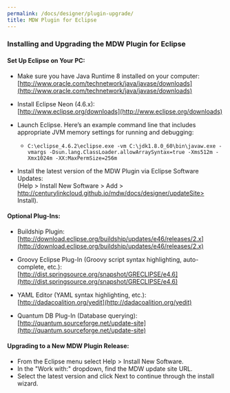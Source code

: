 ```yaml
---
permalink: /docs/designer/plugin-upgrade/
title: MDW Plugin for Eclipse
---
```


### Installing and Upgrading the MDW Plugin for Eclipse

#### Set Up Eclipse on Your PC:
- Make sure you have Java Runtime 8 installed on your computer:                                                           
  [http://www.oracle.com/technetwork/java/javase/downloads](http://www.oracle.com/technetwork/java/javase/downloads)
  
- Install Eclipse Neon (4.6.x):                                                                                                         
  [http://www.eclipse.org/downloads](http://www.eclipse.org/downloads)
   
- Launch Eclipse.  Here’s an example command line that includes appropriate JVM memory settings for running and debugging:              
    - `C:\eclipse_4.6.2\eclipse.exe -vm C:\jdk1.8.0_60\bin\javaw.exe -vmargs -Dsun.lang.ClassLoader.allowArraySyntax=true -Xms512m -Xmx1024m -XX:MaxPermSize=256m`
- Install the latest version of the MDW Plugin via Eclipse Software Updates:                                                            
 (Help > Install New Software > Add > http://centurylinkcloud.github.io/mdw/docs/designer/updateSite> Install).
 
#### Optional Plug-Ins: 
- Buildship Plugin:                                                                                                                     
  [http://download.eclipse.org/buildship/updates/e46/releases/2.x](http://download.eclipse.org/buildship/updates/e46/releases/2.x)
  
- Groovy Eclipse Plug-In (Groovy script syntax highlighting, auto-complete, etc.):
   [http://dist.springsource.org/snapshot/GRECLIPSE/e4.6](http://dist.springsource.org/snapshot/GRECLIPSE/e4.6)

- YAML Editor (YAML syntax highlighting, etc.):                                                                                         
   [http://dadacoalition.org/yedit](http://dadacoalition.org/yedit)
  
- Quantum DB Plug-In (Database querying):                                                                                               
   [http://quantum.sourceforge.net/update-site](http://quantum.sourceforge.net/update-site)

#### Upgrading to a New MDW Plugin Release:
- From the Eclipse menu select Help > Install New Software.
- In the "Work with:" dropdown, find the MDW update site URL.
- Select the latest version and click Next to continue through the install wizard.
